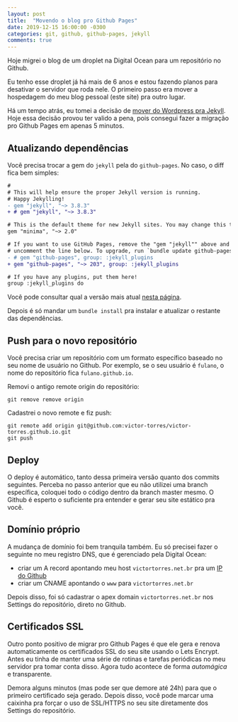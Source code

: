 ```yaml
---
layout: post
title:  "Movendo o blog pro Github Pages"
date: 2019-12-15 16:00:00 -0300
categories: git, github, github-pages, jekyll
comments: true
---
```

Hoje migrei o blog de um droplet na Digital Ocean para um repositório no Github.

Eu tenho esse droplet já há mais de 6 anos e estou fazendo planos para desativar o servidor que roda nele. O primeiro passo era mover a hospedagem do meu blog pessoal (este site) pra outro lugar.

Há um tempo atrás, eu tomei a decisão de [mover do Wordpress pra Jekyll](/2018/07/18/welcome-to-jekyll). Hoje essa decisão provou ter valido a pena, pois consegui fazer a migração pro Github Pages em apenas 5 minutos.


## Atualizando dependências

Você precisa trocar a gem do `jekyll` pela do `github-pages`. No caso, o diff fica bem simples:

```diff
#
# This will help ensure the proper Jekyll version is running.
# Happy Jekylling!
- gem "jekyll", "~> 3.8.3"
+ # gem "jekyll", "~> 3.8.3"

# This is the default theme for new Jekyll sites. You may change this to anything you like.
gem "minima", "~> 2.0"

# If you want to use GitHub Pages, remove the "gem "jekyll"" above and
# uncomment the line below. To upgrade, run `bundle update github-pages`.
- # gem "github-pages", group: :jekyll_plugins
+ gem "github-pages", "~> 203", group: :jekyll_plugins

# If you have any plugins, put them here!
group :jekyll_plugins do
```

Você pode consultar qual a versão mais atual [nesta página](https://pages.github.com/versions/).

Depois é só mandar um `bundle install` pra instalar e atualizar o restante das dependências.


## Push para o novo repositório

Você precisa criar um repositório com um formato específico baseado no seu nome de usuário no Github. Por exemplo, se o seu usuário é `fulano`, o nome do repositório fica `fulano.github.io`.

Removi o antigo remote origin do repositório:

```shell
git remove remove origin
```

Cadastrei o novo remote e fiz push:

```
git remote add origin git@github.com:victor-torres/victor-torres.github.io.git
git push
```


## Deploy

O deploy é automático, tanto dessa primeira versão quanto dos commits seguintes. Perceba no passo anterior que eu não utilizei uma branch específica, coloquei todo o código dentro da branch master mesmo. O Github é esperto o suficiente pra entender e gerar seu site estático pra você.


## Domínio próprio

A mudança de domínio foi bem tranquila também. Eu só precisei fazer o seguinte no meu registro DNS, que é gerenciado pela Digital Ocean:

- criar um A record apontando meu host `victortorres.net.br` pra um [IP do Github](https://help.github.com/en/github/working-with-github-pages/managing-a-custom-domain-for-your-github-pages-site#configuring-a-subdomain)
- criar um CNAME apontando o `www` para `victortorres.net.br`

Depois disso, foi só cadastrar o apex domain `victortorres.net.br` nos Settings do repositório, direto no Github.


## Certificados SSL

Outro ponto positivo de migrar pro Github Pages é que ele gera e renova automaticamente os certificados SSL do seu site usando o Lets Encrypt. Antes eu tinha de manter uma série de rotinas e tarefas periódicas no meu servidor pra tomar conta disso. Agora tudo acontece de forma _automágica_ e transparente.

Demora alguns minutos (mas pode ser que demore até 24h) para que o primeiro certificado seja gerado. Depois disso, você pode marcar uma caixinha pra forçar o uso de SSL/HTTPS no seu site diretamente dos Settings do repositório.
